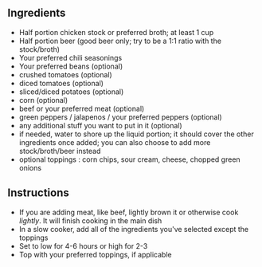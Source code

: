 ## Ingredients

- Half portion chicken stock or preferred broth; at least 1 cup
- Half portion beer (good beer only; try to be a 1:1 ratio with the stock/broth)
- Your preferred chili seasonings
- Your preferred beans (optional)
- crushed tomatoes (optional)
- diced tomatoes (optional)
- sliced/diced potatoes (optional)
- corn (optional)
- beef or your preferred meat (optional)
- green peppers / jalapenos / your preferred peppers (optional)
- any additional stuff you want to put in it (optional)
- if needed, water to shore up the liquid portion; it should cover the other ingredients once added; you can also choose to add more stock/broth/beer instead
- optional toppings : corn chips, sour cream, cheese, chopped green onions

## Instructions

- If you are adding meat, like beef, lightly brown it or otherwise cook _lightly_. It will finish cooking in the main dish
- In a slow cooker, add all of the ingredients you've selected except the toppings
- Set to low for 4-6 hours or high for 2-3
- Top with your preferred toppings, if applicable
